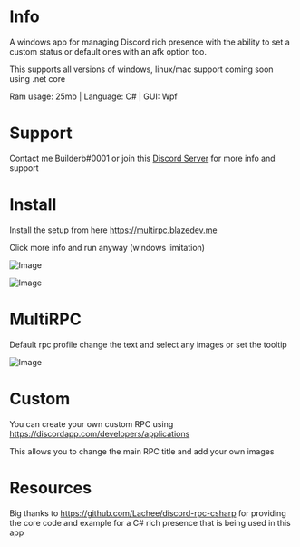 # Info
A windows app for managing Discord rich presence with the ability to set a custom status or default ones with an afk option too.

This supports all versions of windows, linux/mac support coming soon using .net core

Ram usage: 25mb | Language: C# | GUI: Wpf



# Support 

Contact me Builderb#0001 or join this [Discord Server](https://discord.gg/susQ6XA) for more info and support

# Install
Install the setup from here https://multirpc.blazedev.me

Click more info and run anyway (windows limitation)

![Image](https://i.imgur.com/jV9jIte.png)

![Image](https://i.imgur.com/nWzCTCO.png)

# MultiRPC

Default rpc profile change the text and select any images or set the tooltip

![Image](https://i.imgur.com/NctHudZ.png)

# Custom

You can create your own custom RPC using https://discordapp.com/developers/applications

This allows you to change the main RPC title and add your own images

# Resources
Big thanks to https://github.com/Lachee/discord-rpc-csharp for providing the core code 
and example for a C# rich presence that is being used in this app
